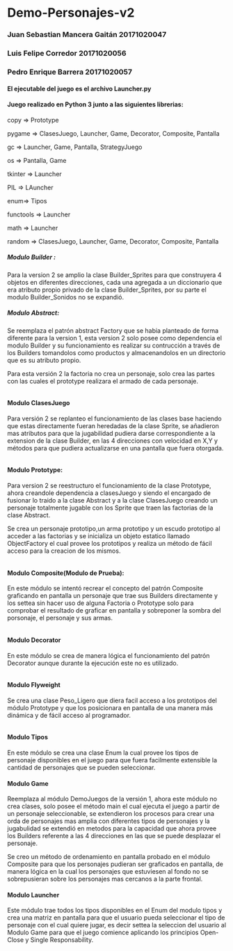 # Demo-Personajes-v2
### Juan Sebastian Mancera Gaitán 20171020047
### Luis Felipe Corredor 20171020056
### Pedro Enrique Barrera 20171020057

#### El ejecutable del juego es el archivo Launcher.py
#### Juego realizado en Python 3 junto a las siguientes librerias:

copy => Prototype

pygame => ClasesJuego, Launcher, Game, Decorator, Composite, Pantalla

gc => Launcher, Game, Pantalla, StrategyJuego

os => Pantalla, Game

tkinter => Launcher

PIL => LAuncher

enum=> Tipos

functools => Launcher

math => Launcher

random => ClasesJuego, Launcher, Game, Decorator, Composite, Pantalla

##### Modulo Builder : 

Para la version 2 se amplio la clase Builder_Sprites para que construyera 4 objetos en diferentes direcciones, cada una agregada a un diccionario que era atributo propio privado de la clase Builder_Sprites, por su parte el modulo Builder_Sonidos no se expandió.
![]()


##### Modulo Abstract:

Se reemplaza el patrón abstract Factory que se habia planteado de forma diferente para la version 1, esta version 2 solo posee como dependencia el modulo Builder y su funcionamiento es realizar su contrucción a través de los Builders tomandolos como productos y almacenandolos en un directorio que es su atributo propio.

Para esta versión 2 la factoria no crea un personaje, solo crea las partes con las cuales el prototype realizara el armado de cada personaje.

![]()

#### Modulo ClasesJuego

Para versión 2 se replanteo el funcionamiento de las clases base haciendo que estas directamente fueran heredadas de la clase Sprite, se añadieron mas atributos para que la jugabilidad pudiera darse correspondiente a la extension de la clase Builder, en las 4 direcciones con velocidad en X,Y y métodos para que pudiera actualizarse en una pantalla que fuera otorgada.

![]()

#### Modulo Prototype:

Para version 2 se reestructuro el funcionamiento de la clase Prototype, ahora creandole dependencia a clasesJuego y siendo el encargado de fusionar lo traido a la clase Abstract y a la clase ClasesJuego creando un personaje totalmente jugable con los Sprite que traen las factorias de la clase Abstract.

Se crea un personaje prototipo,un arma prototipo y un escudo prototipo al acceder a las factorias y se inicializa un objeto estatico llamado ObjectFactory el cual provee los prototipos y realiza un método de fácil acceso para la creacion de los mismos.

![]()


#### Modulo Composite(Modulo de Prueba):

En este módulo se intentó recrear el concepto del patrón Composite graficando en pantalla un personaje que trae sus Builders directamente y los settea sin hacer uso de alguna Factoria o Prototype solo para comprobar el resultado de graficar en pantalla y sobreponer la sombra del porsonaje, el personaje y sus armas.


![]()


#### Modulo Decorator 
En este módulo se crea de manera lógica el funcionamiento del patrón Decorator aunque durante la ejecución este no es utilizado.

![]()

#### Modulo Flyweight

Se crea una clase Peso_Ligero que diera facil acceso a los prototipos del módulo Prototype y que los posicionara en pantalla de una manera más dinámica y de fácil acceso al programador.

![]()


#### Modulo Tipos


En este módulo se crea una clase Enum la cual provee los tipos de personaje disponibles en el juego para que fuera facilmente extensible la cantidad de personajes que se pueden seleccionar.



#### Modulo Game 

Reemplaza al módulo DemoJuegos de la versión 1, ahora este  módulo no crea clases, solo posee el método main el cual ejecuta el juego a partir de un personaje seleccionable, se extendieron los procesos para crear una orda de personajes mas amplia con diferentes tipos de personajes y la jugabulidad se extendió en metodos para la capacidad que ahora provee los Builders referente a las 4 direcciones en las que se puede desplazar el personaje.

Se creo un método de ordenamiento en pantalla probado en el módulo Composite para que los personajes pudieran ser graficados en pantalla, de manera lógica en la cual los personajes  que estuviesen al fondo no se sobrepusieran sobre los personajes mas cercanos a la parte frontal.

#### Modulo Launcher

Este módulo trae todos los tipos disponibles en el Enum del modulo tipos y crea una matriz en pantalla para que el usuario pueda seleccionar el tipo de personaje con el cual quiere jugar, es decir settea la seleccion del usuario al Modulo Game para que el juego comience aplicando los principios Open-Close y Single Responsability.



#### 
































![]()
